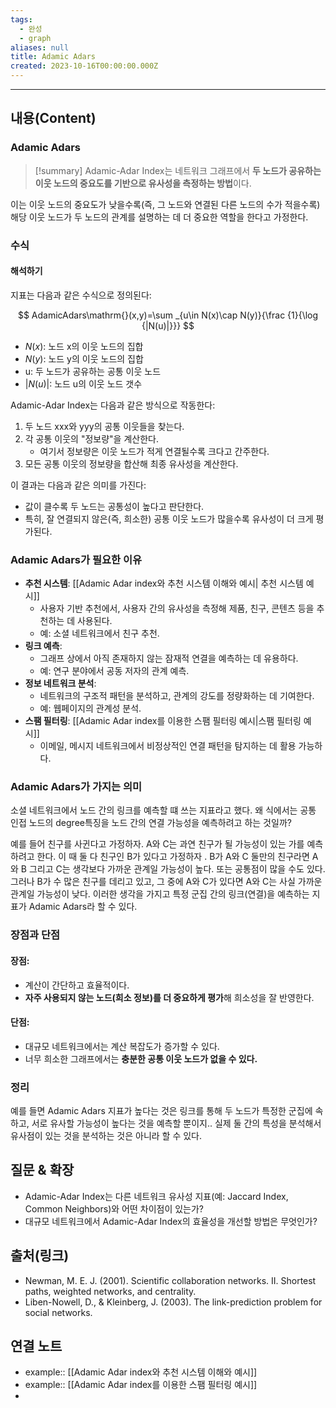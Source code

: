 ```yaml
---
tags:
  - 완성
  - graph
aliases: null
title: Adamic Adars
created: 2023-10-16T00:00:00.000Z
---
```



----
## 내용(Content)

### Adamic Adars

>[!summary]
>Adamic-Adar Index는 네트워크 그래프에서 **두 노드가 공유하는 이웃 노드의 중요도를 기반으로 유사성을 측정하는 방법**이다.

이는 이웃 노드의 중요도가 낮을수록(즉, 그 노드와 연결된 다른 노드의 수가 적을수록) 해당 이웃 노드가 두 노드의 관계를 설명하는 데 더 중요한 역할을 한다고 가정한다.


### 수식

#### 해석하기

지표는 다음과 같은 수식으로 정의된다:

$$ AdamicAdars\mathrm{}(x,y)=\sum _{u\in N(x)\cap N(y)}{\frac {1}{\log {|N(u)|}}} $$

- $N(x)$: 노드 x의 이웃 노드의 집합
- $N(y)$: 노드 y의 이웃 노드의 집합
- u: 두 노드가 공유하는 공통 이웃 노드
- $|N(u)|$: 노드 u의 이웃 노드 갯수

Adamic-Adar Index는 다음과 같은 방식으로 작동한다:

1. 두 노드 xxx와 yyy의 공통 이웃들을 찾는다.
2. 각 공통 이웃의 "정보량"을 계산한다.
    - 여기서 정보량은 이웃 노드가 적게 연결될수록 크다고 간주한다.
3. 모든 공통 이웃의 정보량을 합산해 최종 유사성을 계산한다.

이 결과는 다음과 같은 의미를 가진다:

- 값이 클수록 두 노드는 공통성이 높다고 판단한다.
- 특히, 잘 연결되지 않은(즉, 희소한) 공통 이웃 노드가 많을수록 유사성이 더 크게 평가된다.

### Adamic Adars가 필요한 이유

- **추천 시스템**: [[Adamic Adar index와 추천 시스템 이해와 예시| 추천 시스템 예시]]
    - 사용자 기반 추천에서, 사용자 간의 유사성을 측정해 제품, 친구, 콘텐츠 등을 추천하는 데 사용된다.
    - 예: 소셜 네트워크에서 친구 추천.
- **링크 예측**:
    - 그래프 상에서 아직 존재하지 않는 잠재적 연결을 예측하는 데 유용하다.
    - 예: 연구 분야에서 공동 저자의 관계 예측.
- **정보 네트워크 분석**:
    - 네트워크의 구조적 패턴을 분석하고, 관계의 강도를 정량화하는 데 기여한다.
    - 예: 웹페이지의 관계성 분석.
- **스팸 필터링**: [[Adamic Adar index를 이용한 스팸 필터링 예시|스팸 필터링 예시]]
    - 이메일, 메시지 네트워크에서 비정상적인 연결 패턴을 탐지하는 데 활용 가능하다.

### Adamic Adars가 가지는 의미

소셜 네트워크에서 노드 간의 링크를 예측할 떄 쓰는 지표라고 했다. 왜 식에서는 공통 인접 노드의 degree특징을 노드 간의 연결 가능성을 예측하려고 하는 것일까?

예를 들어 친구를 사귄다고 가정하자.  A와 C는 과연 친구가 될 가능성이 있는 가를 예측하려고 한다. 이 때 둘 다 친구인 B가 있다고 가정하자 . B가 A와 C 둘만의 친구라면 A와 B 그리고 C는 생각보다 가까운 관계일 가능성이 높다. 또는 공통점이 많을 수도 있다. 그러나 B가 수 많은 친구를 데리고 있고, 그 중에 A와 C가 있다면 A와 C는 사실 가까운 관계일 가능성이 낮다. 이러한 생각을 가지고 특정 군집 간의 링크(연결)을 예측하는 지표가 Adamic Adars라 할 수 있다.

### 장점과 단점

#### 장점:

- 계산이 간단하고 효율적이다.
- **자주 사용되지 않는 노드(희소 정보)를 더 중요하게 평가**해 희소성을 잘 반영한다.

#### 단점:

- 대규모 네트워크에서는 계산 복잡도가 증가할 수 있다.
- 너무 희소한 그래프에서는 **충분한 공통 이웃 노드가 없을 수 있다.**


### 정리

예를 들면 Adamic Adars 지표가 높다는 것은 링크를 통해 두 노드가 특정한 군집에 속하고, 서로 유사할 가능성이 높다는 것을 예측할 뿐이지.. 실제 둘 간의 특성을 분석해서 유사점이 있는 것을 분석하는 것은 아니라 할 수 있다.


## 질문 & 확장

- Adamic-Adar Index는 다른 네트워크 유사성 지표(예: Jaccard Index, Common Neighbors)와 어떤 차이점이 있는가?
- 대규모 네트워크에서 Adamic-Adar Index의 효율성을 개선할 방법은 무엇인가?

## 출처(링크)

- Newman, M. E. J. (2001). Scientific collaboration networks. II. Shortest paths, weighted networks, and centrality.
- Liben-Nowell, D., & Kleinberg, J. (2003). The link-prediction problem for social networks.

## 연결 노트

- example:: [[Adamic Adar index와 추천 시스템 이해와 예시]]
- example:: [[Adamic Adar index를 이용한 스팸 필터링 예시]]
- 








